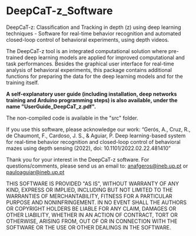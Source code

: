 # DeepCaT-z_Software
DeepCaT-z: Classification and Tracking in depth (z) using deep learning techniques - Software for real-time behavior recognition and automated closed-loop control of behavioral experiments, using depth videos.

The DeepCaT-z tool is an integrated computational solution where pre-trained deep learning models are applied for improved computational and task performances. Besides the graphical user interface for real-time analysis of behavioral experiments, this package contains additional functions for preparing the data for the deep learning models and for the training itself.

**A self-explanatory user guide (including installation, deep networks training and Arduino programming steps) is also available, under the name "UserGuide_DeepCaT_z.pdf".**

The non-compiled code is available in the "src" folder.

If you use this software, please acknowledge our work: 
“Gerós, A., Cruz, R., de Chaumont, F., Cardoso, J. S., & Aguiar, P. Deep learning-based system for real-time behavior recognition and closed-loop control of behavioral mazes using depth sensing (2022), doi: 10.1101/2022.02.22.481410”

Thank you for your interest in the DeepCaT-z software.
For questions/comments, please send us an email to:
anafgeros@ineb.up.pt or pauloaguiar@ineb.up.pt

THIS SOFTWARE IS PROVIDED "AS IS", WITHOUT WARRANTY OF ANY KIND, EXPRESS OR IMPLIED, INCLUDING BUT NOT LIMITED TO THE WARRANTIES OF MERCHANTABILITY, FITNESS FOR A PARTICULAR PURPOSE AND NONINFRINGEMENT. IN NO EVENT SHALL THE AUTHORS OR COPYRIGHT HOLDERS BE LIABLE FOR ANY CLAIM, DAMAGES OR OTHER LIABILITY, WHETHER IN AN ACTION OF CONTRACT, TORT OR OTHERWISE, ARISING FROM, OUT OF OR IN CONNECTION WITH THE SOFTWARE OR THE USE OR OTHER DEALINGS IN THE SOFTWARE.

